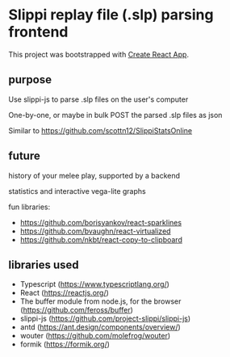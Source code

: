 # Slippi replay file (.slp) parsing frontend

This project was bootstrapped with [Create React App](https://github.com/facebook/create-react-app).

## purpose

Use slippi-js to parse .slp files on the user's computer

One-by-one, or maybe in bulk POST the parsed .slp files as json

Similar to https://github.com/scottn12/SlippiStatsOnline

## future

history of your melee play, supported by a backend

statistics and interactive vega-lite graphs

fun libraries:

* https://github.com/borisyankov/react-sparklines
* https://github.com/bvaughn/react-virtualized
* https://github.com/nkbt/react-copy-to-clipboard

## libraries used

* Typescript (https://www.typescriptlang.org/)
* React (https://reactjs.org/)
* The buffer module from node.js, for the browser (https://github.com/feross/buffer)
* slippi-js (https://github.com/project-slippi/slippi-js)
* antd (https://ant.design/components/overview/)
* wouter (https://github.com/molefrog/wouter)
* formik (https://formik.org/)
